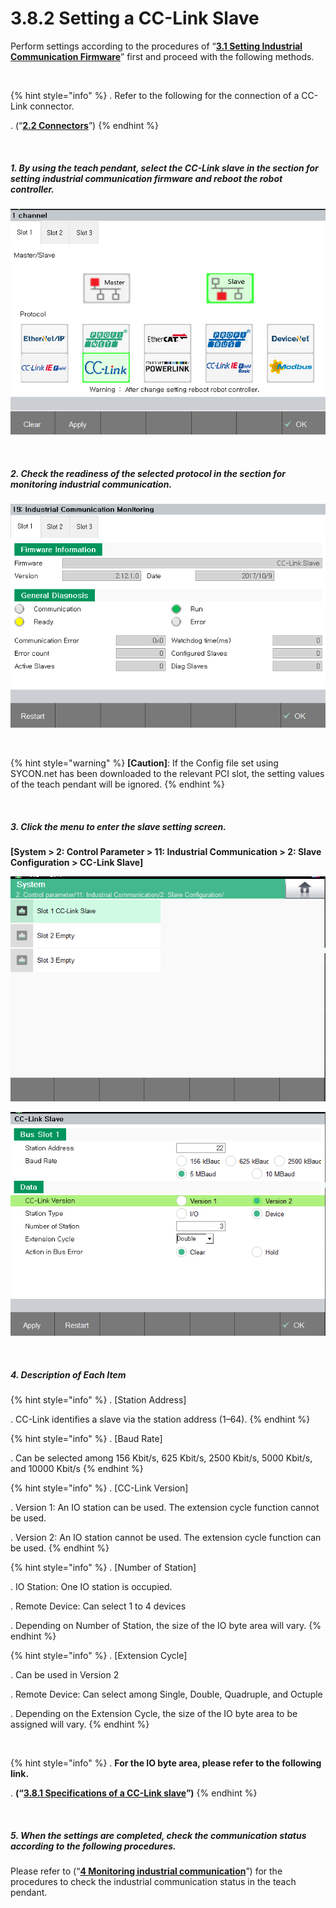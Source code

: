 ﻿# 3.8.2 Setting a CC-Link Slave

Perform settings according to the procedures of “[**3.1 Setting Industrial Communication Firmware**](../../3-settings-industrial-communication/3-1-Settings-firmware.md)” first and proceed with the following methods.

<br>

{% hint style="info" %}
\.      Refer to the following for the connection of a CC-Link connector.

\.      (“[**2.2 Connectors**](../../2-mounting-settings-industrial-communication-card/2-2-Connector.md)”)
{% endhint %}

<br>

##### 1. By using the teach pendant, select the CC-Link slave in the section for setting industrial communication firmware and reboot the robot controller.

![[Figure 3.8.4-1 Firmware Setting]](<../../_assets/3-Settings-Industrial-Communication/3.8-CC-Link/4-Slave_setting/image_1.png>) 

<br>

##### 2. Check the readiness of the selected protocol in the section for monitoring industrial communication.

![[Figure 3.8.4-2 Industrial Communication Monitoring]](<../../_assets/3-Settings-Industrial-Communication/3.8-CC-Link/4-Slave_setting/image_2.png>) 

<br>

{% hint style="warning" %}
**\[Caution]**: If the Config file set using SYCON.net has been downloaded to the relevant PCI slot, the setting values of the teach pendant will be ignored.
{% endhint %}

<br>

##### 3. Click the menu to enter the slave setting screen. 
**\[System > 2: Control Parameter > 11: Industrial Communication > 2: Slave Configuration > CC-Link Slave]**

![[Figure 3.8.4-3 Slave Setting]](<../../_assets/3-Settings-Industrial-Communication/3.8-CC-Link/4-Slave_setting/image_3.png>) 

![[Figure 3.8.4-4 Slave Setting]](<../../_assets/3-Settings-Industrial-Communication/3.8-CC-Link/4-Slave_setting/image_4.png>) 

<br>

##### 4. Description of Each Item

{% hint style="info" %}
\.      [Station Address]

\.      CC-Link identifies a slave via the station address (1–64).
{% endhint %}

{% hint style="info" %}
\.      [Baud Rate]

\.      Can be selected among 156 Kbit/s, 625 Kbit/s, 2500 Kbit/s, 5000 Kbit/s, and 10000 Kbit/s
{% endhint %}

{% hint style="info" %}
\.      [CC-Link Version]

\.      Version 1: An IO station can be used. The extension cycle function cannot be used.

\.      Version 2: An IO station cannot be used. The extension cycle function can be used.
{% endhint %}

{% hint style="info" %}
\.      [Number of Station]

\.      IO Station: One IO station is occupied.

\.      Remote Device: Can select 1 to 4 devices

\.      Depending on Number of Station, the size of the IO byte area will vary.
{% endhint %}

{% hint style="info" %}
\.      [Extension Cycle]

\.      Can be used in Version 2

\.      Remote Device: Can select among Single, Double, Quadruple, and Octuple

\.      Depending on the Extension Cycle, the size of the IO byte area to be assigned will vary. 
{% endhint %}

<br>

{% hint style="info" %}
\.      **For the IO byte area, please refer to the following link.**

\.      **(“[**3.8.1 Specifications of a CC-Link slave**](../../3-settings-industrial-communication/3-8-CC-Link/3-8-1-Specification-CC-Link-Slave.md)”)**
{% endhint %}

<br>

##### 5. When the settings are completed, check the communication status according to the following procedures.

Please refer to (“[**4 Monitoring industrial communication**](../../4-monitoring-industrial-communication/README.md)”) for the procedures to check the industrial communication status in the teach pendant.

